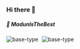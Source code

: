 ### Hi there 👋
##### 🚀 MadunIsTheBest 
<div style="display: flex; flex-align: flex-row; align-items: center; gap: 10px;">
 <img src="https://upload.wikimedia.org/wikipedia/commons/thumb/4/4c/Typescript_logo_2020.svg/1200px-Typescript_logo_2020.svg.png" alt="base-type" />
 <img src="https://upload.wikimedia.org/wikipedia/commons/thumb/a/a7/React-icon.svg/1200px-React-icon.svg.png" alt="base-type" />
</div>

<!-- ##### 🌏 .
##### 🎸 Playing guitar it's my hobby
##### 🐵 Don't judge a book by it's cover.
##### 🔥 You can contact me on instagram https://www.instagram.com/ra.maaa7374/.
 -->
